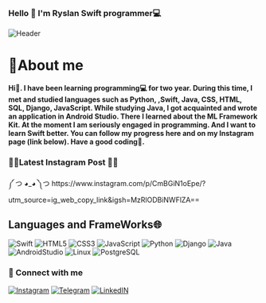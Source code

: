 <h3>Hello 👋 I'm Ryslan Swift programmer💻</h3>

![Header](https://github.com/WhiteRichMan/WhiteRichMan/blob/main/assets/animef.gif)

<h1>📣About me </h1> 
<strong>Hi👋. I have been learning programming💻 for two year. During this time, I met and studied languages such as Python, ,Swift, Java, CSS, HTML, SQL, Django, JavaScript. While studying Java, I got acquainted and wrote an application in Android Studio. There I learned about the ML Framework Kit. At the moment I am seriously engaged in programming. And I want to learn Swift better. You can follow my progress here and on my Instagram page (link below). Have a good coding🧐.</strong><br>

<h3>🐱‍💻Latest Instagram Post 🐱‍💻</h3>
༼ つ ◕_◕ ༽つ https://www.instagram.com/p/CmBGiN1oEpe/?utm_source=ig_web_copy_link&igsh=MzRlODBiNWFlZA==

<h2>Languages and FrameWorks🌐 </h2>

![Swift](https://img.shields.io/badge/-Swift-grey?style=for-the-badge&logo=Swift)
![HTML5](https://img.shields.io/badge/-HTML5-grey?style=for-the-badge&logo=HTML5)
![CSS3](https://img.shields.io/badge/-CSS3-grey?style=for-the-badge&logo=CSS3)
![JavaScript](https://img.shields.io/badge/-JavaScript-grey?style=for-the-badge&logo=JavaScript)
![Python](https://img.shields.io/badge/-Python-grey?style=for-the-badge&logo=Python)
![Django](https://img.shields.io/badge/-Django-grey?style=for-the-badge&logo=Django)
![Java](https://img.shields.io/badge/-Java-grey?style=for-the-badge&logo=Java) 
![AndroidStudio](https://img.shields.io/badge/-AndroidStudio-grey?style=for-the-badge&logo=AndroidStudio) 
![Linux](https://img.shields.io/badge/-Linux-grey?style=for-the-badge&logo=KaliLinux)
![PostgreSQL](https://img.shields.io/badge/-PostgreSQL-grey?style=for-the-badge&logo=PostgreSQL)

<h3>🔗 Connect with me</h3>

[![Instagram](https://img.shields.io/badge/-Instagram-grey?style=for-the-badge&logo=Instagram)](https://instagram.com/mitsarov_it?utm_medium=copy_link)
[![Telegram](https://img.shields.io/badge/-Telegram-grey?style=for-the-badge&logo=Telegram)](https://t.me/PhoenixRisingAshes)
[![LinkedIN](https://img.shields.io/badge/-Linkedin-grey?style=for-the-badge&logo=Linkedin&logoColor=4682B4)](https://www.linkedin.com/in/feniksrisingashes777/)
